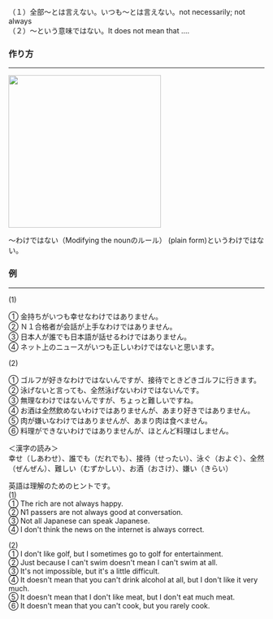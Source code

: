 （１）全部～とは言えない。いつも～とは言えない。not necessarily; not always  
（２）～という意味ではない。It does not mean that ....
### 作り方
***
<img src="https://www.mlcjapanese.co.jp/img/N4-009_Modifying_the_noun.png" style="height:300px; width: auto"/>

～わけではない（Modifying the nounのルール）
(plain form)というわけではない。
### 例
***
(1)  

① 金持ちがいつも幸せなわけではありません。  
② Ｎ１合格者が会話が上手なわけではありません。  
③ 日本人が誰でも日本語が話せるわけではありません。　  
④ ネット上のニュースがいつも正しいわけではないと思います。
  
(2)  

① ゴルフが好きなわけではないんですが、接待でときどきゴルフに行きます。  
② 泳げないと言っても、全然泳げないわけではないんです。  
③ 無理なわけではないんですが、ちょっと難しいですね。  
④ お酒は全然飲めないわけではありませんが、あまり好きではありません。  
⑤ 肉が嫌いなわけではありませんが、あまり肉は食べません。  
⑥ 料理ができないわけではありませんが、ほとんど料理はしません。　　

＜漢字の読み＞  
幸せ（しあわせ）、誰でも（だれでも）、接待（せったい）、泳ぐ（およぐ）、全然（ぜんぜん）、難しい（むずかしい）、お酒（おさけ）、嫌い（きらい）  
  
英語は理解のためのヒントです。  
(1)  
① The rich are not always happy.  
② N1 passers are not always good at conversation.  
③ Not all Japanese can speak Japanese.  
④ I don't think the news on the internet is always correct.  
  
(2)  
① I don't like golf, but I sometimes go to golf for entertainment.  
② Just because I can't swim doesn't mean I can't swim at all.  
③ It's not impossible, but it's a little difficult.  
④ It doesn't mean that you can't drink alcohol at all, but I don't like it very much.  
⑤ It doesn't mean that I don't like meat, but I don't eat much meat.  
⑥ It doesn't mean that you can't cook, but you rarely cook.